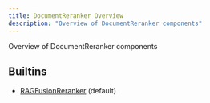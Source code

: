 ```yaml
---
title: DocumentReranker Overview
description: "Overview of DocumentReranker components"
---
```

Overview of DocumentReranker components
## Builtins
* [RAGFusionReranker](/docs/components/documentreranker/ragfusionreranker/) (default)
